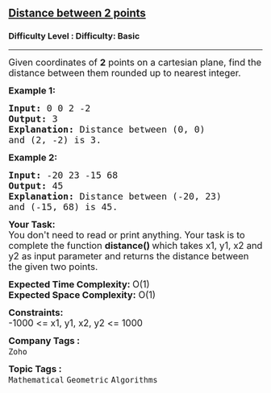 <h2><a href="https://www.geeksforgeeks.org/problems/distance-between-2-points3200/1?page=1&difficulty=Basic&status=unsolved,attempted&sortBy=accuracy">Distance between 2 points</a></h2><h3>Difficulty Level : Difficulty: Basic</h3><hr><div class="problems_problem_content__Xm_eO"><p><span style="font-size:18px">Given coordinates of <strong>2</strong> points on a cartesian plane, find&nbsp;the distance between them rounded up to nearest integer. </span></p>

<p><span style="font-size:18px"><strong>Example 1:</strong></span></p>

<pre><span style="font-size:18px"><strong>Input: </strong>0 0 2 -2
<strong>Output: </strong>3
<strong>Explanation: </strong>Distance between (0, 0) 
and (2, -2) is 3.</span>
</pre>

<p><span style="font-size:18px"><strong>Example 2:</strong></span></p>

<pre><span style="font-size:18px"><strong>Input: </strong>-20 23 -15 68
<strong>Output: </strong>45
<strong>Explanation: </strong>Distance between (-20, 23) 
and (-15, 68) is 45.</span>
</pre>

<p><span style="font-size:18px"><strong>Your Task:</strong><br>
You don't need to read or print anything. Your task is to complete the function&nbsp;<strong>distance()&nbsp;</strong>which takes x1, y1, x2 and y2 as input parameter and returns the distance between the given two points.</span></p>

<p><span style="font-size:18px"><strong>Expected Time Complexity:&nbsp;</strong>O(1)<br>
<strong>Expected Space Complexity:</strong>&nbsp;O(1)</span></p>

<p><span style="font-size:18px"><strong>Constraints:</strong></span><br>
<span style="font-size:18px">-1000 &lt;= x1, y1, x2, y2 &lt;= 1000</span></p>
</div><p><span style=font-size:18px><strong>Company Tags : </strong><br><code>Zoho</code>&nbsp;<br><p><span style=font-size:18px><strong>Topic Tags : </strong><br><code>Mathematical</code>&nbsp;<code>Geometric</code>&nbsp;<code>Algorithms</code>&nbsp;